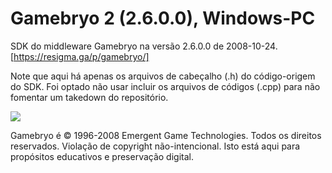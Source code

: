 # Gamebryo 2 (2.6.0.0), Windows-PC
SDK do middleware Gamebryo na versão 2.6.0.0 de 2008-10-24.
[https://resigma.ga/p/gamebryo/]

Note que aqui há apenas os arquivos de cabeçalho (.h) do código-origem do SDK. Foi optado não usar incluir os arquivos de códigos (.cpp) para não fomentar um takedown do repositório.

[![](https://discordapp.com/api/guilds/349379672351571969/embed.png?style=banner1)](https://discord.gg/vUnjgYD)

Gamebryo é © 1996-2008 Emergent Game Technologies. Todos os direitos reservados.
Violação de copyright não-intencional. Isto está aqui para propósitos educativos e preservação digital.
